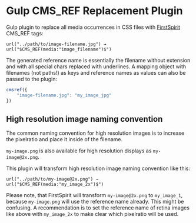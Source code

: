 # Gulp CMS_REF Replacement Plugin
Gulp plugin to replace all media occurrences in CSS files with
[FirstSpirit](http://www.e-spirit.com/de/product/advantage/advantages.html)
CMS_REF tags:

`url("../path/to/image-filename.jpg") → url("$CMS_REF(media:"image_filename")$")`

The generated reference name is essentially the filename without extension and
with all special chars replaced with underlines. A mapping object with filenames
(not paths!) as keys and reference names as values can also be passed to the
plugin:

```javascript
cmsref({
    "image-filename.jpg": "my_image_jpg"
})
```
## High resolution image naming convention
The common naming convention for high resolution images is to increase the pixelratio and place it inside of the filename.

`my-image.png` is also available for high resolution displays as `my-image@2x.png`.

This plugin will transform high resolution image naming convention like this:

`url("../path/to/my-image@2x.png") → url("$CMS_REF(media:"my_image_2x")$")`

Please note, that FirstSpirit will transform `my-image@2x.png` to `my_image_1`, because `my-image.png` will use the reference name already. This might be confusing. A recommendation is to set the reference name of retina images like above with `my_image_2x` to make clear which pixelratio will be used.